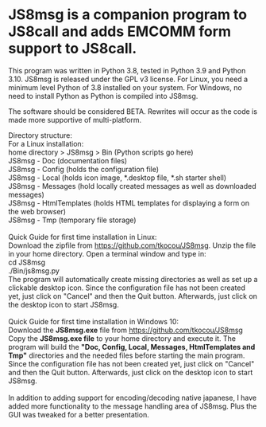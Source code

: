# JS8msg is a companion program to JS8call and adds EMCOMM form support to JS8call. 
This program was written in Python 3.8, tested in Python 3.9 and Python 3.10. JS8msg is released under the GPL v3 license. 
For Linux, you need a minimum level Python of 3.8 installed on your system. For Windows, no need to install Python as Python is compiled into JS8msg.

The software should be considered BETA. Rewrites will occur as the code is made more supportive of multi-platform.

Directory structure:<br>
For a Linux installation:<br>
  home directory > JS8msg > Bin (Python scripts go here)<br>
  JS8msg - Doc (documentation files)<br>
  JS8msg - Config (holds the configuration file)<br>
  JS8msg - Local (holds icon image, *.desktop file, *.sh starter shell)<br>
  JS8msg - Messages (hold locally created messages as well as downloaded messages)<br>
  JS8msg - HtmlTemplates (holds HTML templates for displaying a form on the web browser)<br>
  JS8msg - Tmp (temporary file storage)<br>
<br>
Quick Guide for first time installation in Linux:<br>
  Download the zipfile from https://github.com/tkocou/JS8msg. Unzip the file in your home directory. Open a terminal window and type in:<br>
    cd JS8msg<br>
    ./Bin/js8msg.py<br>
  The program will automatically create missing directories as well as set up a clickable desktop icon.
  Since the configuration file has not been created yet, just click on "Cancel" and then the Quit button. Afterwards, just click on the desktop icon to start JS8msg.
<br><br>
Quick Guide for first time installation in Windows 10:<br>
  Download the <b>JS8msg.exe</b> file from  https://github.com/tkocou/JS8msg
  Copy the <b>JS8msg.exe file</b> to your home directory and execute it. The program will build the <b>"Doc, Config, Local, Messages, HtmlTemplates and Tmp"</b> directories and the needed files before starting the main program.
  Since the configuration file has not been created yet, just click on "Cancel" and then the Quit button. Afterwards, just click on the desktop icon to start JS8msg.
<br><br>
In addition to adding support for encoding/decoding native japanese, I have added more functionality to the message handling area of JS8msg. Plus the GUI was tweaked for a better presentation.
